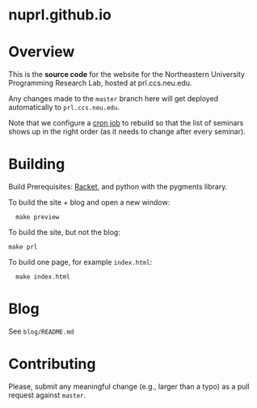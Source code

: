 # nuprl.github.io

Overview
========

This is the **source code** for the website for the
Northeastern University Programming Research Lab,
hosted at prl.ccs.neu.edu.

Any changes made to the `master` branch here will get deployed
automatically to `prl.ccs.neu.edu`.

Note that we configure a [cron job](https://docs.travis-ci.com/user/cron-jobs/)
to rebuild so that the list of seminars shows up in the right order (as it
needs to change after every seminar).


Building
========

Build Prerequisites: [Racket](http://racket-lang.org/), and python with the pygments library.

To build the site + blog and open a new window:

```
  make preview
```

To build the site, but not the blog:

```
make prl
```

To build one page, for example `index.html`:

```
  make index.html
```


Blog
====

See `blog/README.md`


Contributing
====

Please, submit any meaningful change (e.g., larger than a typo) as a pull request against `master`.

